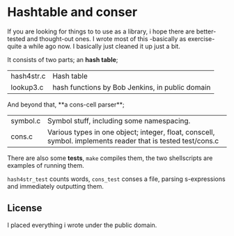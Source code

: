 
# Hashtable and conser
If you are looking for things to to use as a library, i hope there are 
better-tested and thought-out ones. I wrote most of this -basically as
 exercise- quite a while ago now. I basically just cleaned it up just a bit.

It consists of two parts; an **hash table**;
<table>
<tr><td>hash4str.c</td> <td>Hash table</td></tr>
<tr><td>lookup3.c</td>  <td>hash functions by Bob Jenkins, in public domain</td></tr>
</table>
And beyond that, **a cons-cell parser**;
<table>
<tr><td>symbol.c</td> <td>Symbol stuff, including some namespacing.</td></tr>
<tr><td>cons.c</td>   <td>Various types in one object; integer, float, conscell, symbol.
implements reader that is tested test/cons.c
</td></tr>
</table>

There are also some **tests**, `make` compiles them, the two shellscripts are 
examples of running them.

`hash4str_test` counts words, `cons_test` conses a file, parsing s-expressions
and immediately outputting them.

## License
I placed everything i wrote under the public domain.
